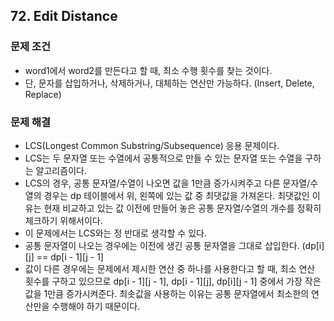 ## 72. Edit Distance
### 문제 조건
- word1에서 word2를 만든다고 할 때, 최소 수행 횟수를 찾는 것이다.
- 단, 문자를 삽입하거나, 삭제하거나, 대체하는 연산만 가능하다. (Insert, Delete, Replace)
​
### 문제 해결
- LCS(Longest Common Substring/Subsequence) 응용 문제이다.
- LCS는 두 문자열 또는 수열에서 공통적으로 만들 수 있는 문자열 또는 수열을 구하는 알고리즘이다.
- LCS의 경우, 공통 문자열/수열이 나오면 값을 1만큼 증가시켜주고 다른 문자열/수열의 경우는 dp 테이블에서 위, 왼쪽에 있는 값 중 최댓값을 가져온다. 최댓값인 이유는 현재 비교하고 있는 값 이전에 만들어 놓은 공통 문자열/수열의 개수를 정확히 체크하기 위해서이다.
- 이 문제에서는 LCS와는 정 반대로 생각할 수 있다.
- 공통 문자열이 나오는 경우에는 이전에 생긴 공통 문자열을 그대로 삽입한다. (dp[i][j] == dp[i - 1][j - 1]
- 값이 다른 경우에는 문제에서 제시한 연산 중 하나를 사용한다고 할 때, 최소 연산 횟수를 구하고 있으므로 dp[i - 1][j - 1], dp[i - 1][j], dp[i][j - 1] 중에서 가장 작은 값을 1만큼 증가시켜준다. 최솟값을 사용하는 이유는 공통 문자열에서 최소한의 연산만을 수행해야 하기 때문이다.